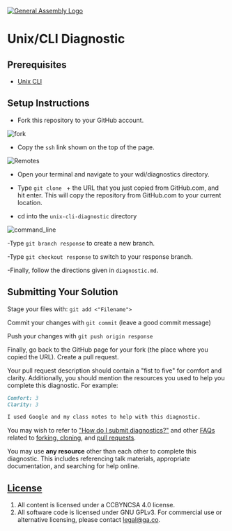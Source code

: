 [![General Assembly Logo](https://camo.githubusercontent.com/1a91b05b8f4d44b5bbfb83abac2b0996d8e26c92/687474703a2f2f692e696d6775722e636f6d2f6b6538555354712e706e67)](https://generalassemb.ly/education/web-development-immersive)

# Unix/CLI Diagnostic

## Prerequisites

-   [Unix CLI](https://github.com/ga-wdi-boston/unix-cli)

## Setup Instructions

-   Fork this repository to your GitHub account.

![fork](https://cloud.githubusercontent.com/assets/10408784/16751964/6d58d6e2-47ab-11e6-8a30-8f37a80c337a.png)

-   Copy the `ssh` link shown on the top of the page.

![Remotes](https://cloud.githubusercontent.com/assets/10408784/13907024/1ea37866-eebb-11e5-9a91-a1898e351c13.png)

-   Open your terminal and navigate to your wdi/diagnostics directory.

-   Type `git clone ` + the URL that you just copied from GitHub.com, and hit
enter. This will copy the repository from GitHub.com to your current location.

-   cd into the `unix-cli-diagnostic` directory

![command_line](https://cloud.githubusercontent.com/assets/10408784/16751980/9d7d8322-47ab-11e6-8b8b-62eebd2001e9.png)

-Type `git branch response` to create a new branch.

-Type `git checkout response` to switch to your response branch.

-Finally, follow the directions given in `diagnostic.md`.

## Submitting Your Solution

 Stage your files with: `git add <"Filename">`

 Commit your changes with `git commit` (leave a good commit message)

 Push your changes with `git push origin response`

Finally, go back to the GitHub page for your fork (the place where you copied
the URL). Create a pull request.

Your pull request description should contain a "fist to five" for comfort and
clarity. Additionally, you should mention the resources you used to help you
complete this diagnostic. For example:

```md
Comfort: 3
Clarity: 3

I used Google and my class notes to help with this diagnostic.
```

You may wish to refer to ["How do I submit diagnostics?"](https://github.com/ga-wdi-boston/meta/wiki/Diagnostics)
and other [FAQs](https://github.com/ga-wdi-boston/meta/wiki/) related to
[forking, cloning](https://github.com/ga-wdi-boston/meta/wiki/ForkAndClone),
and [pull requests](https://github.com/ga-wdi-boston/meta/wiki/PullRequest).

You may use **any resource** other than each other to complete this diagnostic.
This includes referencing talk materials, appropriate documentation, and
searching for help online.

## [License](LICENSE)

1.  All content is licensed under a CC­BY­NC­SA 4.0 license.
1.  All software code is licensed under GNU GPLv3. For commercial use or
    alternative licensing, please contact legal@ga.co.
